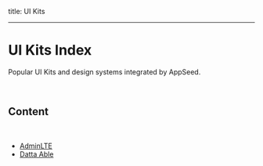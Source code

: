 title: UI Kits

---

# UI Kits Index

Popular UI Kits and design systems integrated by AppSeed.

<br />

## Content

<br />

- [AdminLTE](./adminlte/)
- [Datta Able](./datta-able/)



